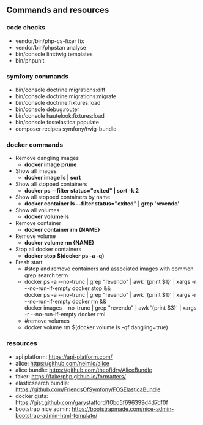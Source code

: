 ## Commands and resources

### code checks

- vendor/bin/php-cs-fixer fix
- vendor/bin/phpstan analyse
- bin/console lint:twig templates
- bin/phpunit

### symfony commands

- bin/console doctrine:migrations:diff
- bin/console doctrine:migrations:migrate
- bin/console doctrine:fixtures:load
- bin/console debug:router
- bin/console hautelook:fixtures:load
- bin/console fos:elastica:populate
- composer recipes symfony/twig-bundle

### docker commands

- Remove dangling images
    - **docker image prune**
- Show all images:
    - **docker image ls | sort**
- Show all stopped containers
    - **docker ps --filter status="exited" | sort -k 2**
- Show all stopped containers by name
    - **docker container ls --filter status="exited" | grep 'revendo'**
- Show all volumes
    - **docker volume ls**
- Remove container
    - **docker container rm {NAME}**
- Remove volume
    - **docker volume rm {NAME}**
- Stop all docker containers
    - **docker stop $(docker ps -a -q)**
- Fresh start
    - #stop and remove containers and associated images with common grep search term
    - docker ps -a --no-trunc | grep "revendo" | awk '{print $1}' | xargs -r --no-run-if-empty docker stop && \
      docker ps -a --no-trunc | grep "revendo" | awk '{print $1}' | xargs -r --no-run-if-empty docker rm && \
      docker images --no-trunc | grep "revendo" | awk '{print $3}' | xargs -r --no-run-if-empty docker rmi
    - #remove volumes
    - docker volume rm $(docker volume ls -qf dangling=true)

### resources

- api platform: https://api-platform.com/
- alice: https://github.com/nelmio/alice
- alice bundle: https://github.com/theofidry/AliceBundle
- faker: https://fakerphp.github.io/formatters/
- elasticsearch bundle: https://github.com/FriendsOfSymfony/FOSElasticaBundle
- docker gists: https://gist.github.com/garystafford/f0bd5f696399d4d7df0f
- bootstrap nice admin: https://bootstrapmade.com/nice-admin-bootstrap-admin-html-template/

